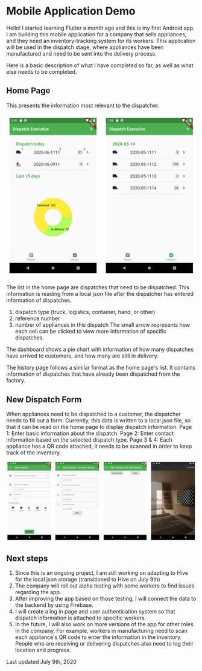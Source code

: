 # Mobile Application Demo

Hello! I started learning Flutter a month ago and this is my first Android app. I am building this mobile application for a company that sells appliances, and they need an inventory-tracking system for its workers. This application will be used in the dispatch stage, where appliances have been manufactured and need to be sent into the delivery process. 

Here is a basic description of what I have completed so far, as well as what else needs to be completed. 

## Home Page 
This presents the information most relevant to the dispatcher. 

![](demoImages/home+history.png)

The list in the home page are dispatches that need to be dispatched. This information is reading from a local json file after the dispatcher has entered information of dispatches. 
1. dispatch type (truck, logistics, container, hand, or other) 
2. reference number
3. number of appliances in this dispatch 
The small arrow represents how each cell can be clicked to view more information of specific dispatches. 

The dashboard shows a pie chart with information of how many dispatches have arrived to customers, and how many are still in delivery. 

The history page follows a similar format as the home page's list. It contains information of dispatches that have already been dispatched from the factory. 

## New Dispatch Form 
When appliances need to be dispatched to a customer, the dispatcher needs to fill out a form. Currently, this data is written to a local json file, so that it can be read on the home page to display dispatch information. 
Page 1: Enter basic information about the dispatch.
Page 2: Enter contact information based on the selected dispatch type.
Page 3 & 4: Each appliance has a QR code attached, it needs to be scanned in order to keep track of the inventory.

![](demoImages/newDispatch.png)

## Next steps 
1. Since this is an ongoing project, I am still working on adapting to Hive for the local json storage (transitioned to Hive on July 9th)
2. The company will roll out alpha testing with some workers to find issues regarding the app. 
3. After improving the app based on those testing, I will connect the data to the backend by using Firebase. 
4. I will create a log in page and user authentication system so that dispatch information is attached to specific workers. 
5. In the future, I will also work on more versions of the app for other roles in the company. For example, workers in manufacturing need to scan each appliance's QR code to enter the information in the inventory. People who are receiving or delivering dispatches also need to log their location and progress. 

Last updated July 9th, 2020
